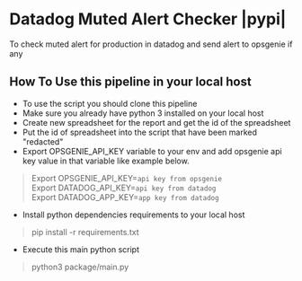 # Datadog Muted Alert Checker |pypi|

To check muted alert for production in datadog and send alert to opsgenie if any


## How To Use this pipeline in your local host
* To use the script you should clone this pipeline
* Make sure you already have python 3 installed on your local host
* Create new spreadsheet for the report and get the id of the spreadsheet
* Put the id of spreadsheet into the script that have been marked "redacted" 
* Export OPSGENIE_API_KEY variable to your env and add opsgenie api key value in that variable like example below.
> Export OPSGENIE_API_KEY=`api key from opsgenie`<br>
> Export DATADOG_API_KEY=`api key from datadog`<br>
> Export DATADOG_APP_KEY=`app key from datadog`
* Install python dependencies requirements to your local host
> pip install -r requirements.txt
* Execute this main python script 
> python3 package/main.py

